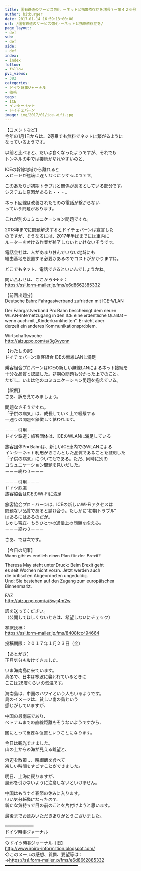```yaml
---
title: 国有鉄道のサービス強化 －ネットと携帯依存症を増長？－第４２６号
author: bitburger
date: 2017-01-14 16:59:13+00:00
url: /国有鉄道のサービス強化-－ネットと携帯依存症を/
page_layout:
- def
sub:
- def
side:
- def
index:
- index
follow:
- follow
pvc_views:
- 382
categories:
- ドイツ時事ジャーナル
- 技術
tags:
- ICE
- インターネット
- ドイチェバーン
image: img/2017/01/ice-wifi.jpg
---
```

【コメントなど】  
今年の1月1日からは、2等車でも無料でネットに繋がるように  
なっているようです。

以前と比べると、だいぶ良くなったようですが、それでも  
トンネルの中では接続が切れやすいのと、

ICEの幹線地域から離れると  
スピードが極端に遅くなったりするようです。

このあたりが初期トラブルと関係があるとしている部分です。  
システムに原因があると・・・。

ネット回線は改善されたものの電話が繋がらない  
っていう問題があります。

これが別のコミュニケーション問題ですね。

2018年までに問題解決するとドイチェバーンは宣言した  
のですが、そうなるには、2017年半ばまでには車内に  
ルーターを付ける作業が終了しないといけないそうです。

電話会社は、人があまり住んでいない地域にも  
経由基地を設置する必要があるのでコストがかかりますね。

どこでもネット、電話できるといいんでしょうかね。

問い合わせは、ここから↓↓↓：  
<a rel="noopener" href="https://ssl.form-mailer.jp/fms/e6d8662885332" target="_blank">https://ssl.form-mailer.jp/fms/e6d8662885332</a>

【前回出題分】  
Deutsche Bahn: Fahrgastverband zufrieden mit ICE-WLAN

Der Fahrgastverband Pro Bahn bescheinigt dem neuen  
WLAN-Internetzugang in den ICE eine ordentliche Qualität &#8211;  
wenn auch mit „Kinderkrankheiten“. Er sieht aber  
derzeit ein anderes Kommunikationsproblem.

Wirtschaftswoche  
<a rel="noopener" href="http://aizuppo.com/a/3g3vycnn" target="_blank" class="broken_link">http://aizuppo.com/a/3g3vycnn</a>

【わたしの訳】  
ドイチェバーン:乗客組合 ICEの無線LANに満足

乗客組合プロバーンはICEの新しい無線LANによるネット接続を  
十分な品質と認証した。初期の問題も分かった上でのこと。  
ただし、いまは他のコミュニケーション問題を抱えている。

【訳例】  
さあ、訳を見てみましょう。

問題なさそうですね。  
「子供の病気」は、成長していく上で経験する  
一通りの問題を象徴して使われます。

－－－引用－－－  
ドイツ鉄道：旅客団体は、ICEのWLANに満足している

旅客団体Pro Bahnは、新しいICE車内でのWLANによる  
インターネット利用がきちんとした品質であることを証明した−  
「子供の病気」についてもである。ただ、同時に別の  
コミュニケーション問題を見いだした。  
－－－終わり－－－

－－－引用－－－  
ドイツ鉄道  
旅客協会はICEのWi-Fiに満足

旅客協会プロ・バーンは、ICEの新しいWi-Fiアクセスは  
問題ない品質であると請け合う。たしかに“初期トラブル”  
はあるにはあるのだが。  
しかし現在、もうひとつの通信上の問題を抱える。  
－－－終わり－－－

さあ、では次です。

【今日の記事】  
Wann gibt es endlich einen Plan für den Brexit?

Theresa May steht unter Druck: Beim Brexit geht  
es seit Wochen nicht voran. Jetzt werden auch  
die britischen Abgeordneten ungeduldig.  
Und: Sie bestehen auf den Zugang zum europäischen  
Binnenmarkt.

FAZ  
<a rel="noopener" href="http://aizuppo.com/a/5wg4m2w" target="_blank">http://aizuppo.com/a/5wg4m2w</a>

訳を送ってください。  
（公開してほしくないときは、希望しないにチェック）

和訳投稿：  
 <a rel="noopener" href="https://ssl.form-mailer.jp/fms/8408fcc494664" target="_blank">https://ssl.form-mailer.jp/fms/8408fcc494664</a>

投稿期限：２０１７年１月２３日（金）

【あとがき】  
正月気分も抜けてきました。

いま海南島に来ています。  
真冬で、日本は寒波に襲われているときに  
ここは28度くらいの気温です。

海南島は、中国のハワイという人もいるようです。  
島のイメージは、貧しい南の島という  
感じがしていますが、

中国の最南端であり、  
ベトナムまでの直線距離もそうないようですから、

国にとって重要な位置ということになります。

今日は観光できました。  
山の上からの海が見える眺望と、

浜辺を散策し、晩御飯を食べて  
楽しい時間をすごすことができました。

明日、上海に戻りますが、  
風邪を引かないように注意しないといけません。

中国はもうすぐ春節の休みに入ります。  
いい気分転換になったので、  
新たな気持ちで目の前のことを片付けようと思います。

最後までお読みいただきありがとうございました。

━━━━━━━━━━━  
ドイツ時事ジャーナル  
───────────  
◇ドイツ時事ジャーナル【旧】  
<a rel="noopener" href="http://www.iroiro-information.blogspot.com/" target="_blank">http://www.iroiro-information.blogspot.com/</a>  
◇このメールの感想、質問、要望等は：  
-><a rel="noopener" href="https://ssl.form-mailer.jp/fms/e6d8662885332" target="_blank">https://ssl.form-mailer.jp/fms/e6d8662885332 </a>  
━━━━━━━━━━━━━━━━━━━━━━━━━━━━